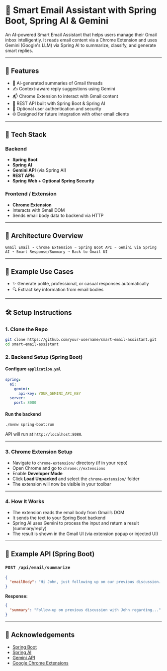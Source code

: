 
# 📧 Smart Email Assistant with Spring Boot, Spring AI & Gemini

An AI-powered Smart Email Assistant that helps users manage their Gmail inbox intelligently. It reads email content via a Chrome Extension and uses Gemini (Google's LLM) via Spring AI to summarize, classify, and generate smart replies.

---

## 🚀 Features

- 🧠 AI-generated summaries of Gmail threads
- ✍️ Context-aware reply suggestions using Gemini
- 📬 Chrome Extension to interact with Gmail content
- 🔌 REST API built with Spring Boot & Spring AI
- 🔐 Optional user authentication and security
- 🌐 Designed for future integration with other email clients

---

## 🧰 Tech Stack

### Backend
- **Spring Boot**
- **Spring AI**
- **Gemini API** (via Spring AI)
- **REST APIs**
- **Spring Web + Optional Spring Security**

### Frontend / Extension
- **Chrome Extension**
- Interacts with Gmail DOM
- Sends email body data to backend via HTTP

---

## 🧠 Architecture Overview

```
Gmail Email ➝ Chrome Extension ➝ Spring Boot API ➝ Gemini via Spring AI ➝ Smart Response/Summary ➝ Back to Gmail UI
```

---

## 🧪 Example Use Cases

- ✨ Generate polite, professional, or casual responses automatically
- 🔍 Extract key information from email bodies

---

## 🛠 Setup Instructions

### 1. Clone the Repo

```bash
git clone https://github.com/your-username/smart-email-assistant.git
cd smart-email-assistant
```

### 2. Backend Setup (Spring Boot)

#### Configure `application.yml`

```yaml
spring:
  ai:
    gemini:
      api-key: YOUR_GEMINI_API_KEY
  server:
    port: 8080
```

#### Run the backend

```bash
./mvnw spring-boot:run
```

API will run at `http://localhost:8080`.

---

### 3. Chrome Extension Setup

- Navigate to `chrome-extension/` directory (if in your repo)
- Open Chrome and go to `chrome://extensions`
- Enable **Developer Mode**
- Click **Load Unpacked** and select the `chrome-extension/` folder
- The extension will now be visible in your toolbar

---

### 4. How It Works

- The extension reads the email body from Gmail’s DOM
- It sends the text to your Spring Boot backend
- Spring AI uses Gemini to process the input and return a result (summary/reply)
- The result is shown in the Gmail UI (via extension popup or injected UI)

---

## 🔁 Example API (Spring Boot)

### `POST /api/email/summarize`

```json
{
  "emailBody": "Hi John, just following up on our previous discussion..."
}
```

**Response:**

```json
{
  "summary": "Follow-up on previous discussion with John regarding..."
}
```

---

## 🙌 Acknowledgements

- [Spring Boot](https://spring.io/projects/spring-boot)
- [Spring AI](https://docs.spring.io/spring-ai)
- [Gemini API](https://ai.google.dev/)
- [Google Chrome Extensions](https://developer.chrome.com/docs/extensions/)
